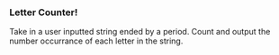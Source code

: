 ### Letter Counter!

Take in a user inputted string ended by a period.
Count and output the number occurrance of each letter in the string.
